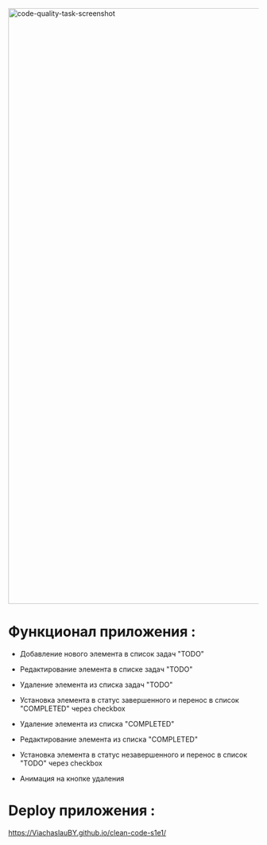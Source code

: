 <img width="1199" alt="code-quality-task-screenshot" src="https://user-images.githubusercontent.com/8201843/113413843-4080fb80-93c4-11eb-9f20-15e4b4c1e430.png">

# Функционал приложения :

- Добавление нового элемента в список задач "TODO"
- Редактирование элемента в списке задач "TODO"
- Удаление элемента из списка задач "TODO"
- Установка элемента в статус завершенного и перенос в список "COMPLETED" через checkbox

- Удаление элемента из списка "COMPLETED"
- Редактирование элемента из списка "COMPLETED"
- Установка элемента в статус незавершенного и перенос в список "TODO" через checkbox
- Анимация на кнопке удаления

# Deploy приложения :

https://ViachaslauBY.github.io/clean-code-s1e1/
